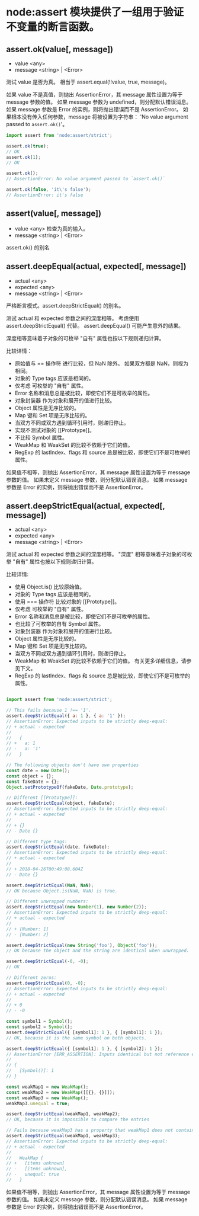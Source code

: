 # node:assert 模块提供了一组用于验证不变量的断言函数。

## assert.ok(value[, message])

- value \<any>
- message \<string> | \<Error>

测试 value 是否为真。 相当于 assert.equal(!!value, true, message)。

如果 value 不是真值，则抛出 AssertionError，其 message 属性设置为等于 message 参数的值。 如果 message 参数为 undefined，则分配默认错误消息。 如果 message 参数是 Error 的实例，则将抛出错误而不是 AssertionError。 如果根本没有传入任何参数，message 将被设置为字符串： 'No value argument passed to `assert.ok()`'。


```js
import assert from 'node:assert/strict';

assert.ok(true);
// OK
assert.ok(1);
// OK

assert.ok();
// AssertionError: No value argument passed to `assert.ok()`

assert.ok(false, 'it\'s false');
// AssertionError: it's false
```

## assert(value[, message])

- value \<any> 检查为真的输入。
- message \<string> | \<Error>

assert.ok() 的别名

## assert.deepEqual(actual, expected[, message])

- actual \<any>
- expected \<any>
- message \<string> | \<Error>

严格断言模式。assert.deepStrictEqual() 的别名。

测试 actual 和 expected 参数之间的深度相等。 考虑使用 assert.deepStrictEqual() 代替。 assert.deepEqual() 可能产生意外的结果。

深度相等意味着子对象的可枚举 "自有" 属性也按以下规则递归计算。

比较详情：
- 原始值与 == 操作符 进行比较，但 NaN 除外。 如果双方都是 NaN，则视为相同。
- 对象的 Type tags 应该是相同的。
- 仅考虑 可枚举的 "自有" 属性。
- Error 名称和消息总是被比较，即使它们不是可枚举的属性。
- 对象封装器 作为对象和展开的值进行比较。
- Object 属性是无序比较的。
- Map 键和 Set 项是无序比较的。
- 当双方不同或双方遇到循环引用时，则递归停止。
- 实现不测试对象的 \[[Prototype]]。
- 不比较 Symbol 属性。
- WeakMap 和 WeakSet 的比较不依赖于它们的值。
- RegExp 的 lastIndex、flags 和 source 总是被比较，即使它们不是可枚举的属性。

如果值不相等，则抛出 AssertionError，其 message 属性设置为等于 message 参数的值。 如果未定义 message 参数，则分配默认错误消息。 如果 message 参数是 Error 的实例，则将抛出错误而不是 AssertionError。

## assert.deepStrictEqual(actual, expected[, message])

- actual \<any>
- expected \<any>
- message \<string> | \<Error>

测试 actual 和 expected 参数之间的深度相等。 "深度" 相等意味着子对象的可枚举 "自有" 属性也按以下规则递归计算。

比较详情:
- 使用 Object.is() 比较原始值。
- 对象的 Type tags 应该是相同的。
- 使用 === 操作符 比较对象的 \[[Prototype]]。
- 仅考虑 可枚举的 "自有" 属性。
- Error 名称和消息总是被比较，即使它们不是可枚举的属性。
- 也比较了可枚举的自有 Symbol 属性。
- 对象封装器 作为对象和展开的值进行比较。
- Object 属性是无序比较的。
- Map 键和 Set 项是无序比较的。
- 当双方不同或双方遇到循环引用时，则递归停止。
- WeakMap 和 WeakSet 的比较不依赖于它们的值。 有关更多详细信息，请参见下文。
- RegExp 的 lastIndex、flags 和 source 总是被比较，即使它们不是可枚举的属性。


```js

import assert from 'node:assert/strict';

// This fails because 1 !== '1'.
assert.deepStrictEqual({ a: 1 }, { a: '1' });
// AssertionError: Expected inputs to be strictly deep-equal:
// + actual - expected
//
//   {
// +   a: 1
// -   a: '1'
//   }

// The following objects don't have own properties
const date = new Date();
const object = {};
const fakeDate = {};
Object.setPrototypeOf(fakeDate, Date.prototype);

// Different [[Prototype]]:
assert.deepStrictEqual(object, fakeDate);
// AssertionError: Expected inputs to be strictly deep-equal:
// + actual - expected
//
// + {}
// - Date {}

// Different type tags:
assert.deepStrictEqual(date, fakeDate);
// AssertionError: Expected inputs to be strictly deep-equal:
// + actual - expected
//
// + 2018-04-26T00:49:08.604Z
// - Date {}

assert.deepStrictEqual(NaN, NaN);
// OK because Object.is(NaN, NaN) is true.

// Different unwrapped numbers:
assert.deepStrictEqual(new Number(1), new Number(2));
// AssertionError: Expected inputs to be strictly deep-equal:
// + actual - expected
//
// + [Number: 1]
// - [Number: 2]

assert.deepStrictEqual(new String('foo'), Object('foo'));
// OK because the object and the string are identical when unwrapped.

assert.deepStrictEqual(-0, -0);
// OK

// Different zeros:
assert.deepStrictEqual(0, -0);
// AssertionError: Expected inputs to be strictly deep-equal:
// + actual - expected
//
// + 0
// - -0

const symbol1 = Symbol();
const symbol2 = Symbol();
assert.deepStrictEqual({ [symbol1]: 1 }, { [symbol1]: 1 });
// OK, because it is the same symbol on both objects.

assert.deepStrictEqual({ [symbol1]: 1 }, { [symbol2]: 1 });
// AssertionError [ERR_ASSERTION]: Inputs identical but not reference equal:
//
// {
//   [Symbol()]: 1
// }

const weakMap1 = new WeakMap();
const weakMap2 = new WeakMap([[{}, {}]]);
const weakMap3 = new WeakMap();
weakMap3.unequal = true;

assert.deepStrictEqual(weakMap1, weakMap2);
// OK, because it is impossible to compare the entries

// Fails because weakMap3 has a property that weakMap1 does not contain:
assert.deepStrictEqual(weakMap1, weakMap3);
// AssertionError: Expected inputs to be strictly deep-equal:
// + actual - expected
//
//   WeakMap {
// +   [items unknown]
// -   [items unknown],
// -   unequal: true
//   }
```


如果值不相等，则抛出 AssertionError，其 message 属性设置为等于 message 参数的值。 如果未定义 message 参数，则分配默认错误消息。 如果 message 参数是 Error 的实例，则将抛出错误而不是 AssertionError。